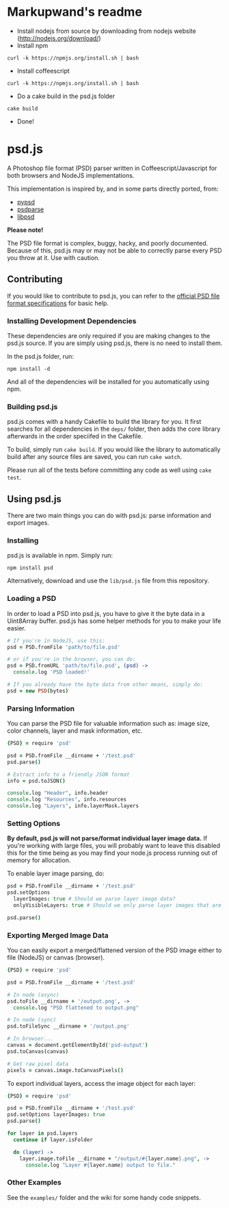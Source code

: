 # Markupwand's readme
  * Install nodejs from source by downloading from nodejs website (http://nodejs.org/download/)
  * Install npm 
```
curl -k https://npmjs.org/install.sh | bash 
```

  * Install coffeescript
```
curl -k https://npmjs.org/install.sh | bash 
```
  * Do a cake build in the psd.js folder
```
cake build
```
  * Done!

# psd.js

A Photoshop file format (PSD) parser written in Coffeescript/Javascript for both browsers and NodeJS implementations.

This implementation is inspired by, and in some parts directly ported, from:

  * [pypsd](http://code.google.com/p/pypsd)
  * [psdparse](https://github.com/jerem/psdparse)
  * [libpsd](http://sourceforge.net/projects/libpsd)

**Please note!**

The PSD file format is complex, buggy, hacky, and poorly documented. Because of this, psd.js may or may not be able to correctly parse every PSD you throw at it. Use with caution.

## Contributing

If you would like to contribute to psd.js, you can refer to the [official PSD file format specifications](http://www.adobe.com/devnet-apps/photoshop/fileformatashtml/) for basic help.

### Installing Development Dependencies

These dependencies are only required if you are making changes to the psd.js source. If you are simply using psd.js, there is no need to install them.

In the psd.js folder, run:

```
npm install -d
```

And all of the dependencies will be installed for you automatically using npm.

### Building psd.js

psd.js comes with a handy Cakefile to build the library for you. It first searches for all dependencies in the `deps/` folder, then adds the core library afterwards in the order speciifed in the Cakefile.

To build, simply run `cake build`. If you would like the library to automatically build after any source files are saved, you can run `cake watch`.

Please run all of the tests before committing any code as well using `cake test`.

## Using psd.js

There are two main things you can do with psd.js: parse information and export images.

### Installing

psd.js is available in npm. Simply run:

```
npm install psd
```

Alternatively, download and use the `lib/psd.js` file from this repository.

### Loading a PSD

In order to load a PSD into psd.js, you have to give it the byte data in a Uint8Array buffer. psd.js has some helper methods for you to make your life easier.

``` coffeescript
# If you're in NodeJS, use this:
psd = PSD.fromFile 'path/to/file.psd'

# or if you're in the browser, you can do:
psd = PSD.fromURL 'path/to/file.psd', (psd) ->
  console.log 'PSD loaded!'

# If you already have the byte data from other means, simply do:
psd = new PSD(bytes)
```

### Parsing Information

You can parse the PSD file for valuable information such as: image size, color channels, layer and mask information, etc.

``` coffeescript
{PSD} = require 'psd'

psd = PSD.fromFile __dirname + '/test.psd'
psd.parse()

# Extract info to a friendly JSON format
info = psd.toJSON()

console.log "Header", info.header
console.log "Resources", info.resources
console.log "Layers", info.layerMask.layers
```

### Setting Options

**By default, psd.js will not parse/format individual layer image data.** If you're working with large files, you will probably want to leave this disabled this for the time being as you may find your node.js process running out of memory for allocation.

To enable layer image parsing, do:

``` coffeescript
psd = PSD.fromFile __dirname + '/test.psd'
psd.setOptions
  layerImages: true # Should we parse layer image data?
  onlyVisibleLayers: true # Should we only parse layer images that are visible?

psd.parse()
```

### Exporting Merged Image Data

You can easily export a merged/flattened version of the PSD image either to file (NodeJS) or canvas (browser).

``` coffeescript
{PSD} = require 'psd'

psd = PSD.fromFile __dirname + '/test.psd'

# In node (async)
psd.toFile __dirname + '/output.png', ->
  console.log "PSD flattened to output.png"

# In node (sync)
psd.toFileSync __dirname + '/output.png'

# In browser...
canvas = document.getElementById('psd-output')
psd.toCanvas(canvas)

# Get raw pixel data
pixels = canvas.image.toCanvasPixels()
```

To export individual layers, access the image object for each layer:

``` coffeescript
{PSD} = require 'psd'

psd = PSD.fromFile __dirname + '/test.psd'
psd.setOptions layerImages: true
psd.parse()

for layer in psd.layers
  continue if layer.isFolder

  do (layer) ->
    layer.image.toFile __dirname + "/output/#{layer.name}.png", ->
      console.log "Layer #{layer.name} output to file."
```

### Other Examples

See the `examples/` folder and the wiki for some handy code snippets.
